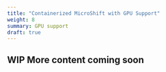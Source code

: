 ```yaml
---
title: "Containerized MicroShift with GPU Support"
weight: 8
summary: GPU support
draft: true
---
```


## WIP More content coming soon
